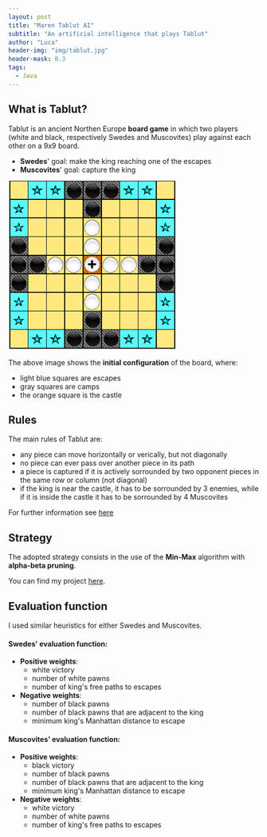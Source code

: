 ```yaml
---
layout: post
title: "Maren Tablut AI"
subtitle: "An artificial intelligence that plays Tablut"
author: "Luca"
header-img: "img/tablut.jpg"
header-mask: 0.3
tags:
  - Java
---
```


## What is Tablut?

Tablut is an ancient Northen Europe **board game** in which two players (white and black, respectively Swedes and Muscovites) play against each other on a 9x9 board.

- **Swedes**' goal: make the king reaching one of the escapes
- **Muscovites**' goal: capture the king 



![](/img/in-post/board_tablut.png)

The above image shows the **initial configuration** of the board, where:
- light blue squares are escapes
- gray squares are camps
- the orange square is the castle


## Rules

The main rules of Tablut are:
- any piece can move horizontally or verically, but not diagonally
- no piece can ever pass over another piece in its path
- a piece is captured if it is actively sorrounded by two opponent pieces in the same row or column (not diagonal)
- if the king is near the castle, it has to be sorrounded by 3 enemies, while if it is inside the castle it has to be sorrounded by 4 Muscovites 

For further information see [here](https://en.wikipedia.org/wiki/Tafl_games)



## Strategy

The adopted strategy consists in the use of the **Min-Max** algorithm with **alpha-beta pruning**.

You can find my project [here](https://github.com/lucamarini22/TablutAI).


## Evaluation function

I used similar heuristics for either Swedes and Muscovites.

#### Swedes' evaluation function:

- **Positive weights**:
	- white victory
	- number of white pawns
	- number of king's free paths to escapes
- **Negative weights**:
	- number of black pawns
	- number of black pawns that are adjacent to the king
	- minimum king's Manhattan distance to escape	



#### Muscovites' evaluation function:

- **Positive weights**:
	- black victory
	- number of black pawns
	- number of black pawns that are adjacent to the king
	- minimum king's Manhattan distance to escape	
- **Negative weights**:
	- white victory
	- number of white pawns
	- number of king's free paths to escapes